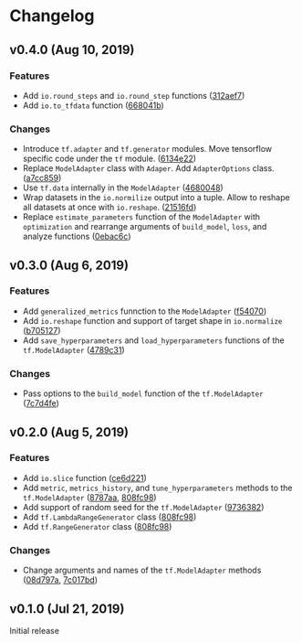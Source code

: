# Changelog

## v0.4.0 (Aug 10, 2019)

### Features
- Add `io.round_steps` and `io.round_step` functions
    ([312aef7](https://github.com/manifest/machine-learning-toolset/commit/312aef7a6df12d0dc21f40785f75c022e49f6800))
- Add `io.to_tfdata` function
    ([668041b](https://github.com/manifest/machine-learning-toolset/commit/668041b9ce00ec7c49d2f88d381960ff4e452695))

### Changes
- Introduce `tf.adapter` and `tf.generator` modules. Move tensorflow specific code under the `tf` module.
    ([6134e22](https://github.com/manifest/machine-learning-toolset/commit/6134e2237ca0a0f97fa5f4a956fda2a7b56e38ab))
- Replace `ModelAdapter` class with `Adaper`. Add `AdapterOptions` class.
    ([a7cc859](https://github.com/manifest/machine-learning-toolset/commit/a7cc85934b3df2f52ef36455018365d5a62aec05))
- Use `tf.data` internally in the `ModelAdapter`
    ([4680048](https://github.com/manifest/machine-learning-toolset/commit/468004817dcb38e32e1fbbb7ef540a10ed0f8ee8))
- Wrap datasets in the `io.normilize` output into a tuple. Allow to reshape all datasets at once with `io.reshape`.
    ([21516fd](https://github.com/manifest/machine-learning-toolset/commit/21516fd7734331557122560510518b6b19e90fa6))
- Replace `estimate_parameters` function of the `ModelAdapter` with `optimization` and rearrange arguments of `build_model`, `loss`, and analyze functions
    ([0ebac6c](https://github.com/manifest/machine-learning-toolset/commit/0ebac6c96418a929181c13a734c23a2cde983864))



## v0.3.0 (Aug 6, 2019)

### Features
- Add `generalized_metrics` funnction to the `ModelAdapter`
    ([f54070](https://github.com/manifest/machine-learning-toolset/commit/f5407072da5b34473770f38a5f0c1246d5d96c26))
- Add `io.reshape` function and support of target shape in `io.normalize`
    ([b705127](https://github.com/manifest/machine-learning-toolset/commit/b70512716bb970e2b89f81863fc3e610b07551b9)) 
- Add `save_hyperparameters` and `load_hyperparameters` functions of the `tf.ModelAdapter`
    ([4789c31](https://github.com/manifest/machine-learning-toolset/commit/4789c315cd091b084816d33acf8a91139e67b93f))

### Changes
- Pass options to the `build_model` function of the `tf.ModelAdapter`
    ([7c7d4fe](https://github.com/manifest/machine-learning-toolset/commit/7c7d4fea318fc8a1d245a2d515d8e2177f7f1f58))



## v0.2.0 (Aug 5, 2019)

### Features
- Add `io.slice` function
    ([ce6d221](https://github.com/manifest/machine-learning-toolset/commit/ce6d221c78c88669759b212bcb1ca9cccf1b95b5))
- Add `metric`, `metrics_history`, and `tune_hyperparameters` methods to the `tf.ModelAdapter`
    ([8787aa](https://github.com/manifest/machine-learning-toolset/commit/48787aaea3b1f7475b04386ee94d2b47b32a25e3), [808fc98](https://github.com/manifest/machine-learning-toolset/commit/808fc98b3b255ce762f5fbd1a4fd0f98841b6534))
- Add support of random seed for the `tf.ModelAdapter`
    ([9736382](https://github.com/manifest/machine-learning-toolset/commit/973638221e3c9da7d33ab3a2745e22667275dbfa))
- Add `tf.LambdaRangeGenerator` class
    ([808fc98](https://github.com/manifest/machine-learning-toolset/commit/808fc98b3b255ce762f5fbd1a4fd0f98841b6534))
- Add `tf.RangeGenerator` class
    ([808fc98](https://github.com/manifest/machine-learning-toolset/commit/808fc98b3b255ce762f5fbd1a4fd0f98841b6534))

### Changes
- Change arguments and names of the `tf.ModelAdapter` methods
    ([08d797a](https://github.com/manifest/machine-learning-toolset/commit/08d797a8b12c14a3ba25924e7b4b5fe71086a892), [7c017bd](https://github.com/manifest/machine-learning-toolset/commit/7c017bd0a7ae56a2434a65e6a11cff7e89faeb7b))



## v0.1.0 (Jul 21, 2019)

Initial release
